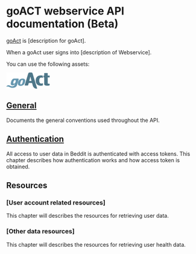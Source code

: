 # goACT webservice API documentation (Beta)

[goAct](http://www.goact.co) is [description for goAct].

When a goAct user signs into [description of Webservice].

You can use the following assets:

![goAct logo](goact-api/images/goact_logo.png)
  
## [General](goact-api/1-General.md)

Documents the general conventions used throughout the API.

## [Authentication](goact-api/2-Authentication.md)

All access to user data in Beddit is authenticated with access tokens. This
chapter describes how authentication works and how access token is obtained.

## Resources

### [User account related resources] 

This chapter will describes the resources for retrieving user data.

### [Other data resources]

This chapter will describes the resources for retrieving user health data.
 